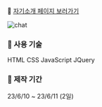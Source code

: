 🔗 [자기소개 페이지 보러가기](https://parkjooyoung0608.github.io/about_me/index.html)

![chat](https://github.com/junghongseop/about_me/assets/126876363/5c7fa9e3-9261-4ed6-821d-e6343b9c5a9a)

### 📌 사용 기술
HTML CSS JavaScript JQuery

### 📌 제작 기간
23/6/10 ~ 23/6/11 (2일)
